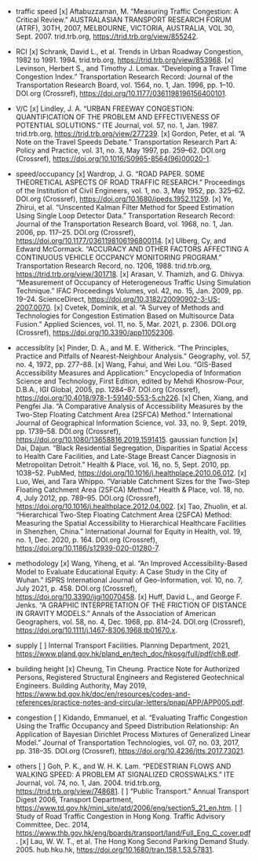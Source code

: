- traffic speed
[x] Aftabuzzaman, M. “Measuring Traffic Congestion: A Critical Review.” AUSTRALASIAN TRANSPORT RESEARCH FORUM (ATRF), 30TH, 2007, MELBOURNE, VICTORIA, AUSTRALIA, VOL 30, Sept. 2007. trid.trb.org, https://trid.trb.org/view/855242.
- RCI
[x] Schrank, David L., et al. Trends in Urban Roadway Congestion, 1982 to 1991. 1994. trid.trb.org, https://trid.trb.org/view/853968.
[x] Levinson, Herbert S., and Timothy J. Lomax. “Developing a Travel Time Congestion Index.” Transportation Research Record: Journal of the Transportation Research Board, vol. 1564, no. 1, Jan. 1996, pp. 1–10. DOI.org (Crossref), https://doi.org/10.1177/0361198196156400101.
- V/C
[x] Lindley, J. A. “URBAN FREEWAY CONGESTION: QUANTIFICATION OF THE PROBLEM AND EFFECTIVENESS OF POTENTIAL SOLUTIONS.” ITE Journal, vol. 57, no. 1, Jan. 1987. trid.trb.org, https://trid.trb.org/view/277239.
[x] Gordon, Peter, et al. “A Note on the Travel Speeds Debate.” Transportation Research Part A: Policy and Practice, vol. 31, no. 3, May 1997, pp. 259–62. DOI.org (Crossref), https://doi.org/10.1016/S0965-8564(96)00020-1.
- speed/occupancy
[x] Wardrop, J. G. “ROAD PAPER. SOME THEORETICAL ASPECTS OF ROAD TRAFFIC RESEARCH.” Proceedings of the Institution of Civil Engineers, vol. 1, no. 3, May 1952, pp. 325–62. DOI.org (Crossref), https://doi.org/10.1680/ipeds.1952.11259.
[x] Ye, Zhirui, et al. “Unscented Kalman Filter Method for Speed Estimation Using Single Loop Detector Data.” Transportation Research Record: Journal of the Transportation Research Board, vol. 1968, no. 1, Jan. 2006, pp. 117–25. DOI.org (Crossref), https://doi.org/10.1177/0361198106196800114.
[x] Ulberg, Cy, and Edward McCormack. “ACCURACY AND OTHER FACTORS AFFECTING A CONTINUOUS VEHICLE OCCPANCY MONITORING PROGRAM.” Transportation Research Record, no. 1206, 1988. trid.trb.org, https://trid.trb.org/view/301718.
[x] Arasan, V. Thamizh, and G. Dhivya. “Measurement of Occupancy of Heterogeneous Traffic Using Simulation Technique.” IFAC Proceedings Volumes, vol. 42, no. 15, Jan. 2009, pp. 19–24. ScienceDirect, https://doi.org/10.3182/20090902-3-US-2007.0070.
[x] Cvetek, Dominik, et al. “A Survey of Methods and Technologies for Congestion Estimation Based on Multisource Data Fusion.” Applied Sciences, vol. 11, no. 5, Mar. 2021, p. 2306. DOI.org (Crossref), https://doi.org/10.3390/app11052306.

- accessiblity
[x] Pinder, D. A., and M. E. Witherick. “The Principles, Practice and Pitfalls of Nearest-Neighbour Analysis.” Geography, vol. 57, no. 4, 1972, pp. 277–88.
[x] Wang, Fahui, and Wei Lou. “GIS-Based Accessibility Measures and Application:” Encyclopedia of Information Science and Technology, First Edition, edited by Mehdi Khosrow-Pour, D.B.A., IGI Global, 2005, pp. 1284–87. DOI.org (Crossref), https://doi.org/10.4018/978-1-59140-553-5.ch226.
[x] Chen, Xiang, and Pengfei Jia. “A Comparative Analysis of Accessibility Measures by the Two-Step Floating Catchment Area (2SFCA) Method.” International Journal of Geographical Information Science, vol. 33, no. 9, Sept. 2019, pp. 1739–58. DOI.org (Crossref), https://doi.org/10.1080/13658816.2019.1591415.
gaussian function
[x] Dai, Dajun. “Black Residential Segregation, Disparities in Spatial Access to Health Care Facilities, and Late-Stage Breast Cancer Diagnosis in Metropolitan Detroit.” Health & Place, vol. 16, no. 5, Sept. 2010, pp. 1038–52. PubMed, https://doi.org/10.1016/j.healthplace.2010.06.012.
[x] Luo, Wei, and Tara Whippo. “Variable Catchment Sizes for the Two-Step Floating Catchment Area (2SFCA) Method.” Health & Place, vol. 18, no. 4, July 2012, pp. 789–95. DOI.org (Crossref), https://doi.org/10.1016/j.healthplace.2012.04.002.
[x] Tao, Zhuolin, et al. “Hierarchical Two-Step Floating Catchment Area (2SFCA) Method: Measuring the Spatial Accessibility to Hierarchical Healthcare Facilities in Shenzhen, China.” International Journal for Equity in Health, vol. 19, no. 1, Dec. 2020, p. 164. DOI.org (Crossref), https://doi.org/10.1186/s12939-020-01280-7.

- methodology
[x] Wang, Yiheng, et al. “An Improved Accessibility-Based Model to Evaluate Educational Equity: A Case Study in the City of Wuhan.” ISPRS International Journal of Geo-Information, vol. 10, no. 7, July 2021, p. 458. DOI.org (Crossref), https://doi.org/10.3390/ijgi10070458.
[x] Huff, David L., and George F. Jenks. “A GRAPHIC INTERPRETATION OF THE FRICTION OF DISTANCE IN GRAVITY MODELS.” Annals of the Association of American Geographers, vol. 58, no. 4, Dec. 1968, pp. 814–24. DOI.org (Crossref), https://doi.org/10.1111/j.1467-8306.1968.tb01670.x.
- supply
[ ] Internal Transport Facilities. Planning Department, 2021, https://www.pland.gov.hk/pland_en/tech_doc/hkpsg/full/pdf/ch8.pdf.
- building height
[x] Cheung, Tin Cheung. Practice Note for Authorized Persons,   Registered Structural Engineers and   Registered Geotechnical Engineers. Building Authority, May 2019, https://www.bd.gov.hk/doc/en/resources/codes-and-references/practice-notes-and-circular-letters/pnap/APP/APP005.pdf.

- congestion
[ ] Kidando, Emmanuel, et al. “Evaluating Traffic Congestion Using the Traffic Occupancy and Speed Distribution Relationship: An Application of Bayesian Dirichlet Process Mixtures of Generalized Linear Model.” Journal of Transportation Technologies, vol. 07, no. 03, 2017, pp. 318–35. DOI.org (Crossref), https://doi.org/10.4236/jtts.2017.73021.

- others
[ ] Goh, P. K., and W. H. K. Lam. “PEDESTRIAN FLOWS AND WALKING SPEED: A PROBLEM AT SIGNALIZED CROSSWALKS.” ITE Journal, vol. 74, no. 1, Jan. 2004. trid.trb.org, https://trid.trb.org/view/748681.
[ ] “Public Transport.” Annual Transport Digest 2006, Transport Department, https://www.td.gov.hk/mini_site/atd/2006/eng/section5_21_en.htm.
[ ] Study of Road Traffic Congestion in Hong Kong. Traffic Advisory Committee, Dec. 2014, https://www.thb.gov.hk/eng/boards/transport/land/Full_Eng_C_cover.pdf.
[x] Lau, W. W. T., et al. The Hong Kong Second Parking Demand Study. 2005. hub.hku.hk, https://doi.org/10.1680/tran.158.1.53.57831.